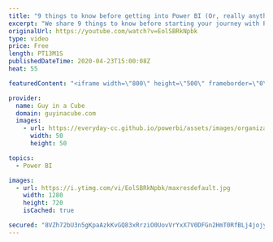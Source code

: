 ```yaml
---
title: "9 things to know before getting into Power BI (Or, really anything)"
excerpt: "We share 9 things to know before starting your journey with Power BI. Really this applies to anything...   Power BI User Groups: https://www.pbiusergroup.com/  *** Social Media Resources *** Power BI Community: https://community.powerbi.com Twitter: https://twitter.com/search?q=%23powerbi&src=typed_query"
originalUrl: https://youtube.com/watch?v=EolSBRkNpbk
type: video
price: Free
length: PT13M1S
publishedDateTime: 2020-04-23T15:00:08Z
heat: 55

featuredContent: "<iframe width=\"800\" height=\"500\" frameborder=\"0\" src=\"https://www.youtube.com/embed/EolSBRkNpbk\" allow=\"accelerometer; autoplay; encrypted-media; gyroscope; picture-in-picture\" allowfullscreen></iframe>"

provider:
  name: Guy in a Cube
  domain: guyinacube.com
  images:
    - url: https://everyday-cc.github.io/powerbi/assets/images/organizations/guyinacube.com-50x50.jpg
      width: 50
      height: 50

topics:
  - Power BI

images:
  - url: https://i.ytimg.com/vi/EolSBRkNpbk/maxresdefault.jpg
    width: 1280
    height: 720
    isCached: true

secured: "8VZh72bU3n5gKpaAzkKvGQ83xRrziO0UovVrYxX7V0DFGn2HmT0RfBLj4jojyUzK9snisjSWDXOnUHKiFvnI15MOFQRqqe0N7qhvPUuCCat+gp/S2BG5iujbDNj4y6CN+TeLkeBI+ZvNYji8s54B0QArx25Lx8q0P7mf6UwDB/eM+edY0QqG2phcasozSM+6D2jPA8kyTEtToagaUB2oa4orUAoMdDH3Pjsl1oEFsqh3RRkPdAlHOorJHQADNAHmQgW8XXg7l25NwKGC9MplspXz4wsMLp+ovJ1gIRznS7pZonCLt1tmkf9r6tdOeVhuNtH2fMjQ6K5KI1R3BIOscTxUpXvJzpE83EpKrRZx+7u+OMtYFNhRU/q+5B1kaeKaq5zSkZaQLq1a95oPKxwblYzVjRYIF6sas7jETa729JQ=;ybXNekQZb+hScuU85e52iQ=="
---
```


